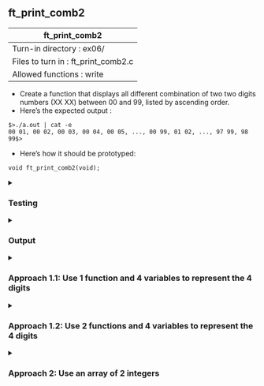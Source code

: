 ## ft_print_comb2

|               ft_print_comb2        |
|---------------------------------|
| Turn-in directory : ex06/       |
| Files to turn in : ft_print_comb2.c |
| Allowed functions : write       |
- Create a function that displays all different combination of two two digits numbers
(XX XX) between 00 and 99, listed by ascending order.
- Here’s the expected output :
```
$>./a.out | cat -e
00 01, 00 02, 00 03, 00 04, 00 05, ..., 00 99, 01 02, ..., 97 99, 98 99$>
```
- Here’s how it should be prototyped:
```
void ft_print_comb2(void);
```

<details>
<summary><h3>Testing</h3></summary>
<pre><code> int	main(void)
{
	ft_print_comb2();
	return (0);
} </code></pre>

See [testing file](main.c)
</details>

<details>
<summary><h3>Output</h3></summary>

This is a shortened version of the output (The full output is 34,648 characters)
<pre><code>00 01, 00 02, 00 03, 00 04, 00 05, 00 06, 00 07, 00 08, 00 09, 00 10, 00 11, 00 12, 00 13, 00 14, 00 15, 00 16, 00 17, 00 18, 00 19, 00 20, 00 21, 00 22, 00 23, 00 24, 00 25, 00 26, 00 27, 00 28, 00 29, 00 30, 00 31, 00 32, 00 33, 00 34, 00 35, 00 36, 00 37, 00 38, 00 39, 00 40, 00 41, 00 42, 00 43, 00 44, 00 45, 00 46, 00 47, 00 48, 00 49, 00 50, 00 51, 00 52, 00 53, 00 54, 00 55, 00 56, 00 57, 00 58, 00 59, 00 60, 00 61, 00 62, 00 63, 00 64, 00 65, 00 66, 00 67, 00 68, 00 69, 00 70, 00 71, 00 72, 00 73, 00 74, 00 75, 00 76, 00 77, 00 78, 00 79, 00 80, 00 81, 00 82, 00 83, 00 84, 00 85, 00 86, 00 87, 00 88, 00 89, 00 90, 00 91, 00 92, 00 93, 00 94, 00 95, 00 96, 00 97, 00 98, 00 99, 01 02, 01 03, 01 04, 01 05, 01 06, ... , 95 96, 95 97, 95 98, 95 99, 96 97, 96 98, 96 99, 97 98, 97 99, 98 99</code></pre>

Note that <code>00 99</code> is followed by <code>01 02</code>. In other words, <code>01 00</code> is skipped because <code>00</code> is less than <code>01</code> and <code>01 01</code> is skipped since the 2-digit combinations are the same. As the first 2-digit combination 'increases', there will be fewer possible combinations for the second 2-digit combination, such that by the time the first 2-digit combination is <code>98</code>, there is only one possible combination for the second 2-digit combination (i.e., <code>99</code> to make <code>98 99</code>)
</details>

<details>
<summary><h3>Approach 1.1: Use 1 function and 4 variables to represent the 4 digits</h3></summary>
This <a href=ft_print_comb2_v1_1.c>answer</a> uses the same approach as was used for <a href=../05_ft_print_comb/ft_print_comb.c>ft_print_comb</a>. In other words, it uses 4 variables to represent each of the 4 digits and 4 <code>while</code> loops to go through each of their values. 

A key thing to note is that we don't use the last combination of digits (i.e., <code>98 99</code>) to set the <code>while</code> loop conditions. This is unlike <a href=../05_ft_print_comb/ft_print_comb.c>ft_print_comb</a> where we had used the last combination of <code>789</code> to set the conditions. Here, if we had used the following (i.e., only allow <code>a2</code> to go up to 8), we would not be able to get combinations like <code>09 10</code>. 
<pre><code>a1 = 47;
while (++a1 <= 57)
	a2 = 47;
	while (++a2 <= 56)
		b1 = 47; 
		while (++b1 <= 57)
			b2 = 47; 
			while (++b2 <= 57)
</code></pre>

As a result, we rely on a big <code>if</code> statement to make sure that the 2-digit combinations differ from each other (i.e., <code>(a1 != b1 || a2 != b2)</code>) and that the second 2-digit combination is lower than the first (i.e., <code>((a1 < b1) || ((a1 == b1) && (a2 < b2)))</code>). When these conditions are not met, the loops moves onto the next values and does not print combinations like <code>00 00</code>, <code>10 01</code>, or <code>01 00</code>.

To keep this code succinct, a few tricks were used: 
- Since the <code>if</code> statement only has one command, we omit the curly braces for it, saving two lines 
- Instead of using a line for each while loop to increment the variable at the end of the <code>write</code> commands, we increment the variables in the <code>while</code> loop <i>before</i> they are used. Because of this, we have to take care when initialising the variables. We would typically initialise the variables at <code>'0'</code> or <code>48</code> so that this value is used for the first loop. Since we are incrementing the values before they are used in the first loop, we should initialise them at <code>47</code> instead. Given this, I prefer to use the ASCII numbers. Instead of ASCII numbers, the code would have to use <code>'\\'</code> (ASCII number 47):
<pre><code>a1 = '\';
while (++a1 <= '9')
+++
	a2 = '\';
	while (++a2 <= '9')
	...
		b1 = '\';
		while (++b1 <= '9')
		...
			b2 = '\';
			while (++b2 <= '9')
			... </code></pre>


Despite the above efforts, the function remains over 25 lines long and thus not in line with The Norme. <a href=ft_print_comb2_v1_2.c>Approach 1.2</a> uses 2 functions to overcome this issue. 

</details>

<details>
<summary><h3>Approach 1.2: Use 2 functions and 4 variables to represent the 4 digits</h3></summary>
This <a href=ft_print_comb2_v1_2.c>answer</a> splits the code in <a href=ft_print_comb2_v1_1.c>Approach 1.1</a> into two functions. 

Specifically, the commands to write the digits are delegated to the <code>ft_write_it_all</code> function. This is simply done by copying and pasting the necessary codes into the new function and making sure that all the ingredients needed in the new function are specified (i.e., the 4 variables representing the 4 digits).

When creating such helper functions, I personally find it easier to think about how the function will be used (What information does it need? Do I need it to return something for something else in the code to work?) and first come up with: <code>ft_write_it_all(a1, a2, b1, b2);</code>. Thereafter, I declare it as follows: <code>void	ft_write_it_all(char a1, char a2, char b1, char b2)</code> and begin writing the commands within <code>ft_write_it_all</code>.

</details>

<details>
<summary><h3>Approach 2: Use an array of 2 integers</h3></summary>
This <a href=ft_print_comb2_v2.c>approach</a> uses an array to 'hold' all the variables needed for the task. An array is suitable since the variables we need are of the same data type (either <code>char</code> or <code>int</code>). 

While we can use an array to hold the 4 digits, I chose to hold two integers within the array. For instance, for the last combination of numbers (<code>98 99</code>), <code>array[0]</code> will hold <code>98</code> and <code>array[1]</code> will hold <code>99</code>. As a result, the <code>while</code> loop conditions can simply be set according to the last combination (<code>98 99</code>). Also, the <code>if</code> statement comparing the two 2-digit combinations is more intuitive.
<pre><code>40	while (++array[0] <= 98)
41	{
...
43		while (++array[1] <= 99)
44		{
45			if (array[0] < array[1])</code></pre>

The logic of the <code>while</code> loops in <code>ft_print_comb2</code> is for the first number to loop from 0 to 98 and the second number to loop from 1 to 99. Since I've chosen to increment the value before it is used in the <code>while</code> loop condition, the first number (array[0]) is initialised at -1. The second number would typically be initialised at <code>array[1] = array[0] + 1</code>, but given the way the incrementing has been set up, it is now simply <code>array[1] = array[0]</code>. 

The code would look as follows if I had incremented inside the <code>while</code> loops:
<pre><code>array[0] = 0; 
while (array[0] <= 98)
{
	array[1] = array[0] + 1;
	while (array[1] <= 99>)
	{
		...
		array[1]++;
	}
	array[0]++;	
}</code></pre> 

We use <code>ft_print_nb</code> to write these numbers. Let's start first with numbers that of a single digit (i.e., those less than 10):
<pre><code>29	write(1, "0", 1);
30	nb += 48;
31	write(1, &nb, 1); </code></pre>
Here, we first remember to print '0' in front of the actual number. We also add 48 to the number to get to the actual character. For instance, if the <code>nb</code> was 1, trying to display nb as it is will cause the <code>write</code> command to refer to "Start of Heading", a non-printable character with the ASCII value of 1. Instead, we want to print <code>'1'</code> which has an ASCII value of 49. Therefore, we add 48 to <code>nb</code> before printing it.

Now, for numbers greater than 9, we print the first digit separately to the second digit:
<pre><code>22	a = nb / 10 + 48;
23	b = nb % 10 + 48;
24	write(1, &a, 1);
25	write(1, &b, 1); </code></pre>

To get the first digit, we divide the number by 10. If the number was 42, dividing it by 10 will give us 4. It won't give us 4.2 because we are dealing purely with integers here: since the dividend and the divisor are integers, the quotient (i.e., the result) will also be an integer. As before, we add 48 to the result so that we print the character (e.g., <code>'4'</code>).

To get the second digit, we use the modulo operator. If the number was 42, 42 modulo 10 will give us 2 (i.e., the remainder after we divide 42 by 10). We add 48 to this result and viola, we get <code>'2'</code>.

</details>
